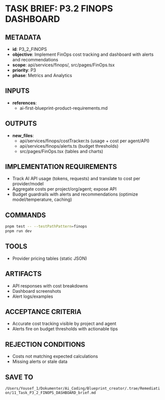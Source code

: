 # TASK BRIEF: P3.2 FINOPS DASHBOARD

## METADATA
- **id**: P3_2_FINOPS
- **objective**: Implement FinOps cost tracking and dashboard with alerts and recommendations
- **scope**: api/services/finops/, src/pages/FinOps.tsx
- **priority**: P3
- **phase**: Metrics and Analytics

## INPUTS
- **references**:
  - ai-first-blueprint-product-requirements.md

## OUTPUTS
- **new_files**:
  - api/services/finops/costTracker.ts (usage + cost per agent/API)
  - api/services/finops/alerts.ts (budget thresholds)
  - src/pages/FinOps.tsx (tables and charts)

## IMPLEMENTATION REQUIREMENTS
- Track AI API usage (tokens, requests) and translate to cost per provider/model
- Aggregate costs per project/org/agent; expose API
- Budget guardrails with alerts and recommendations (optimize model/temperature, caching)

## COMMANDS
```bash
pnpm test -- --testPathPattern=finops
pnpm run dev
```

## TOOLS
- Provider pricing tables (static JSON)

## ARTIFACTS
- API responses with cost breakdowns
- Dashboard screenshots
- Alert logs/examples

## ACCEPTANCE CRITERIA
- Accurate cost tracking visible by project and agent
- Alerts fire on budget thresholds with actionable tips

## REJECTION CONDITIONS
- Costs not matching expected calculations
- Missing alerts or stale data

## SAVE TO
`/Users/Yousef_1/Dokumenter/Ai_Coding/Blueprint_creator/.trae/Remediation/11_Task_P3_2_FINOPS_DASHBOARD_brief.md`